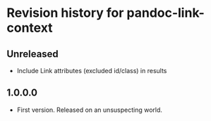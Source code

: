 # Revision history for pandoc-link-context

## Unreleased

- Include Link attributes (excluded id/class) in results 

## 1.0.0.0

* First version. Released on an unsuspecting world.
